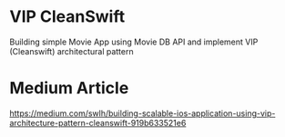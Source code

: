 # VIP CleanSwift
Building simple Movie App using Movie DB API and implement VIP (Cleanswift) architectural pattern

# Medium Article 
https://medium.com/swlh/building-scalable-ios-application-using-vip-architecture-pattern-cleanswift-919b633521e6
